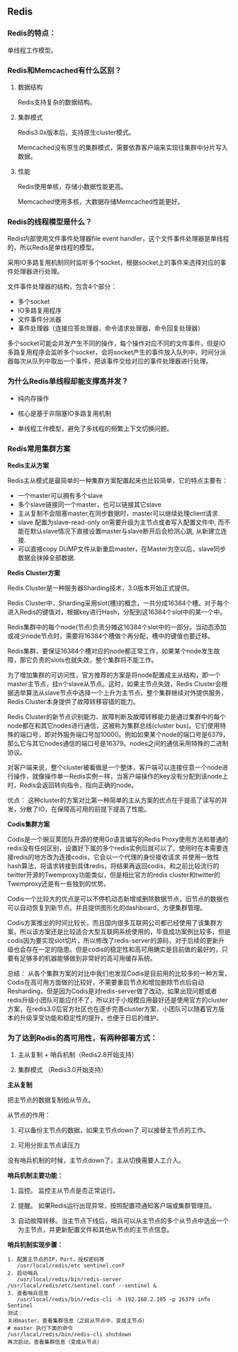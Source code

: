 ## Redis

### Redis的特点：

单线程工作模型。
	
### Redis和Memcached有什么区别？

1. 数据结构

    Redis支持复杂的数据结构。

2. 集群模式

    Redis3.0x版本后，支持原生cluster模式。
	
	Memcached没有原生的集群模式，需要依靠客户端来实现往集群中分片写入数据。

3. 性能
    
    Redis使用单核，存储小数据性能更高。
	
	Memcached使用多核，大数据存储Memcached性能更好。

### Redis的线程模型是什么？

Redis内部使用文件事件处理器file event handler，这个文件事件处理器是单线程的，所以Redis是单线程的模型。

采用IO多路复用机制同时监听多个socket，根据socket上的事件来选择对应的事件处理器进行处理。

文件事件处理器的结构，包含4个部分：
- 多个socket
- IO多路复用程序
- 文件事件分派器
- 事件处理器（连接应答处理器，命令请求处理器，命令回复处理器）

多个socket可能会并发产生不同的操作，每个操作对应不同的文件事件，但是IO多路复用程序会监听多个socket，会将socket产生的事件放入队列中，时间分派器每次从队列中取出一个事件，把该事件交给对应的事件处理器进行处理。

### 为什么Redis单线程却能支撑高并发？

- 纯内存操作

- 核心是基于非阻塞IO多路复用机制

- 单线程工作模型，避免了多线程的频繁上下文切换问题。

### Redis常用集群方案

**Redis主从方案**

Redis主从模式是最简单的一种集群方案配置起来也比较简单，它的特点主要有：
- 一个master可以拥有多个slave
- 多个slave链接同一个master，也可以链接其它slave
- 主从复制不会阻塞master,在同步数据时，master可以继续处理client请求.
- slave 配置为slave-read-only on需要升级为主节点或者写入配置文件中, 而不能在默认slave情况下直接设置master与slave断开后会检测心跳, 从新建立连接.
- 可以直接copy DUMP文件从新重启master，在Master为空以后，slave同步数据会抹掉全部数据.

**Redis Cluster方案**

Redis Cluster是一种服务器Sharding技术，3.0版本开始正式提供。

Redis Cluster中，Sharding采用slot(槽)的概念，一共分成16384个槽。对于每个进入Redis的键值对，根据key进行Hash，分配到这16384个slot中的某一个中。

Redis集群中的每个node(节点)负责分摊这16384个slot中的一部分。当动态添加或减少node节点时，需要将16384个槽做个再分配，槽中的键值也要迁移。

Redis集群，要保证16384个槽对应的node都正常工作，如果某个node发生故障，那它负责的slots也就失效，整个集群将不能工作。

为了增加集群的可访问性，官方推荐的方案是将node配置成主从结构，即一个master主节点，挂n个slave从节点。这时，如果主节点失效，Redis Cluster会根据选举算法从slave节点中选择一个上升为主节点，整个集群继续对外提供服务，Redis Cluster本身提供了故障转移容错的能力。

Redis Cluster的新节点识别能力、故障判断及故障转移能力是通过集群中的每个node都在和其它nodes进行通信，这被称为集群总线(cluster bus)。它们使用特殊的端口号，即对外服务端口号加10000。例如如果某个node的端口号是6379，那么它与其它nodes通信的端口号是16379。nodes之间的通信采用特殊的二进制协议。

对客户端来说，整个cluster被看做是一个整体，客户端可以连接任意一个node进行操作，就像操作单一Redis实例一样，当客户端操作的key没有分配到该node上时，Redis会返回转向指令，指向正确的node。

优点： 这种cluster的方案对比第一种简单的主从方案的优点在于提高了读写的并发，分散了IO，在保障高可用的前提下提高了性能。

**Codis集群方案**

Codis是一个豌豆荚团队开源的使用Go语言编写的Redis Proxy使用方法和普通的redis没有任何区别，设置好下属的多个redis实例后就可以了，使用时在本需要连接redis的地方改为连接codis，它会以一个代理的身份接收请求 并使用一致性hash算法，将请求转接到具体redis，将结果再返回codis，和之前比较流行的twitter开源的Twemproxy功能类似，但是相比官方的redis cluster和twitter的Twemproxy还是有一些独到的优势。

Codis一个比较大的优点是可以不停机动态新增或删除数据节点，旧节点的数据也可以自动恢复到新节点。并且提供图形化的dashboard，方便集群管理。

Codis方案推出的时间比较长，而且国内很多互联网公司都已经使用了该集群方案，所以该方案还是比较适合大型互联网系统使用的，毕竟成功案例比较多，但是codis因为要实现slot切片，所以修改了redis-server的源码，对于后续的更新升级也会存在一定的隐患。但是codis的稳定性和高可用确实是目前做的最好的，只要有足够多的机器能够做到非常好的高可用缓存系统。

总结：
	从各个集群方案的对比中我们也发现Codis是目前用的比较多的一种方案，Codis在高可用方面做的比较好，不需要重启节点和增加删除节点后自动Resharding，但是因为Codis是对redis-server做了改动，如果出现问题或者redis升级小团队可能应付不了，所以对于小规模应用最好还是使用官方的cluster方案，在redis3.0后官方社区也在逐步完善cluster方案，小团队可以随着官方版本的升级享受功能和稳定性的提升，也便于日后的维护。


### 为了达到Redis的高可用性，有两种部署方式：

1. 主从复制 + 哨兵机制（Redis2.8开始支持）

2. 集群模式 （Redis3.0开始支持）

**主从复制**

把主节点的数据复制给从节点。

从节点的作用：

1. 可以备份主节点的数据，如果主节点down了 可以接替主节点的工作。

2. 可用分担主节点读压力

没有哨兵机制的时候，主节点down了，主从切换需要人工介入。

**哨兵机制主要功能：**

1. 监控。 监控主从节点是否正常运行。

2. 提醒。 如果Redis运行出现异常，按照配置项通知客户端或集群管理员。

3. 自动故障转移。当主节点下线后，哨兵可以从主节点的多个从节点中选出一个为主节点，并更新配置文件和其他从节点的主节点信息。

**哨兵机制实现步骤：**
	
	1. 配置主节点的IP，Port，授权密码等
	   /usr/local/redis/etc sentinel.conf 
	2. 启动哨兵
	   /usr/local/redis/bin/redis-server /usr/local/redis/etc/sentinel.conf --sentinel &
	3. 查看哨兵信息
	   /usr/local/redis/bin/redis-cli -h 192.168.2.105 -p 26379 info Sentinel
	测试： 
	关闭master，查看集群信息（之前从节点中，变成主节点）
	# master 执行下面的命令
	/usr/local/redis/bin/redis-cli shutdown
	再次启动，查看集群信息（变成从节点）

